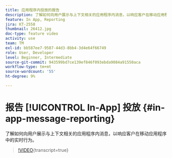 ```yaml
---
title: 应用程序内投放的报告
description: 了解如何向用户展示与上下文相关的应用程序内消息，以响应客户在移动应用程序中的实时行为。
feature: In App, Reporting
jira: KT-2558
thumbnail: 26412.jpg
doc-type: feature video
activity: use
team: TM
exl-id: bb587ee7-9587-44d3-8bb4-3d4e64f66749
role: User, Developer
level: Beginner, Intermediate
source-git-commit: 943599bd7ce139ef846f093ebda9084a91550aca
workflow-type: tm+mt
source-wordcount: '55'
ht-degree: 9%

---
```


# 报告 [!UICONTROL In-App] 投放 {#in-app-message-reporting}

了解如何向用户展示与上下文相关的应用程序内消息，以响应客户在移动应用程序中的实时行为。

>[!VIDEO](https://video.tv.adobe.com/v/26412?learn=on){transcript=true}
